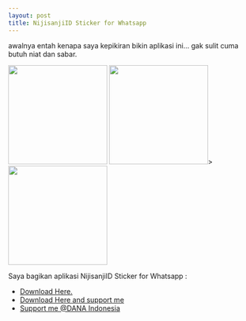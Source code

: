 ```yaml
---
layout: post
title: NijisanjiID Sticker for Whatsapp
---
```


awalnya entah kenapa saya kepikiran bikin aplikasi ini... gak sulit cuma butuh niat dan sabar.

<img src="https://pbs.twimg.com/media/EkMv69cUcAAdHG5?format=jpg&name=large" alt="" width="200px">
<img src="https://pbs.twimg.com/media/EkMv70eU4AQLwbw?format=jpg&name=large" alt="" width="200px">>
<img src="https://pbs.twimg.com/media/Ekp7sq3VgAAyPOi?format=jpg&name=large" alt="" width="200px"><br>

Saya bagikan aplikasi NijisanjiID Sticker for Whatsapp :
- [Download Here.](https://drive.google.com/file/d/1t9Dr20Rhr_1jc_N8MZwZ7i1U-7pV6i5v/view?usp=sharing)
- [Download Here and support me](https://semawur.com/eD7CE)
- [Support me @DANA Indonesia](https://link.dana.id/qr/dvn93js)
